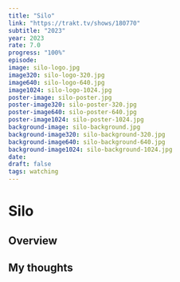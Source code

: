 ```yaml
---
title: "Silo"
link: "https://trakt.tv/shows/180770"
subtitle: "2023"
year: 2023
rate: 7.0
progress: "100%"
episode:
image: silo-logo.jpg
image320: silo-logo-320.jpg
image640: silo-logo-640.jpg
image1024: silo-logo-1024.jpg
poster-image: silo-poster.jpg
poster-image320: silo-poster-320.jpg
poster-image640: silo-poster-640.jpg
poster-image1024: silo-poster-1024.jpg
background-image: silo-background.jpg
background-image320: silo-background-320.jpg
background-image640: silo-background-640.jpg
background-image1024: silo-background-1024.jpg
date:
draft: false
tags: watching
---
```


# Silo

## Overview



## My thoughts
